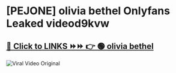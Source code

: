 
 # [PEJONE] olivia bethel Onlyfans Leaked videod9kvw

## <h2><a href="https://clipsfans.com/olivia_bethel&ref=git">🔗 Click to LINKS ⏩⏩ 👉 🟢 olivia bethel </a></h2>

<a href="https://clipsfans.com/olivia_bethel&ref=git" rel="nofollow" data-target="animated-image.originalLink"><img src="https://i.ibb.co.com/xMMVF88/686577567.gif" alt="Viral Video Original" style="max-width: 100%; display: inline-block;" data-target="animated-image.originalImage"></a>

